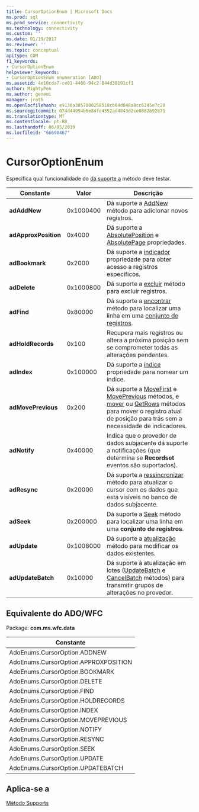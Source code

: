```yaml
---
title: CursorOptionEnum | Microsoft Docs
ms.prod: sql
ms.prod_service: connectivity
ms.technology: connectivity
ms.custom: ''
ms.date: 01/19/2017
ms.reviewer: ''
ms.topic: conceptual
apitype: COM
f1_keywords:
- CursorOptionEnum
helpviewer_keywords:
- CursorOptionEnum enumeration [ADO]
ms.assetid: 4e10cda7-ce81-4466-94c2-844d38191cf1
author: MightyPen
ms.author: genemi
manager: jroth
ms.openlocfilehash: e9136a3057000258518cb64d048a8cc6245e7c20
ms.sourcegitcommit: 074d44994b6e84fe4552ad4843d2ce0882b92871
ms.translationtype: MT
ms.contentlocale: pt-BR
ms.lasthandoff: 06/05/2019
ms.locfileid: "66698467"
---
```

# <a name="cursoroptionenum"></a>CursorOptionEnum
Especifica qual funcionalidade do [dá suporte a](../../../ado/reference/ado-api/supports-method.md) método deve testar.  
  
|Constante|Valor|Descrição|  
|--------------|-----------|-----------------|  
|**adAddNew**|0x1000400|Dá suporte a [AddNew](../../../ado/reference/ado-api/addnew-method-ado.md) método para adicionar novos registros.|  
|**adApproxPosition**|0x4000|Dá suporte a [AbsolutePosition](../../../ado/reference/ado-api/absoluteposition-property-ado.md) e [AbsolutePage](../../../ado/reference/ado-api/absolutepage-property-ado.md) propriedades.|  
|**adBookmark**|0x2000|Dá suporte a [indicador](../../../ado/reference/ado-api/bookmark-property-ado.md) propriedade para obter acesso a registros específicos.|  
|**adDelete**|0x1000800|Dá suporte a [excluir](../../../ado/reference/ado-api/delete-method-ado-recordset.md) método para excluir registros.|  
|**adFind**|0x80000|Dá suporte a [encontrar](../../../ado/reference/ado-api/find-method-ado.md) método para localizar uma linha em uma [conjunto de registros](../../../ado/reference/ado-api/recordset-object-ado.md).|  
|**adHoldRecords**|0x100|Recupera mais registros ou altera a próxima posição sem se comprometer todas as alterações pendentes.|  
|**adIndex**|0x100000|Dá suporte a [índice](../../../ado/reference/ado-api/index-property.md) propriedade para nomear um índice.|  
|**adMovePrevious**|0x200|Dá suporte a [MoveFirst](../../../ado/reference/ado-api/movefirst-movelast-movenext-and-moveprevious-methods-ado.md) e [MovePrevious](../../../ado/reference/ado-api/movefirst-movelast-movenext-and-moveprevious-methods-ado.md) métodos, e [mover](../../../ado/reference/ado-api/move-method-ado.md) ou [GetRows](../../../ado/reference/ado-api/getrows-method-ado.md) métodos para mover o registro atual de posição para trás sem a necessidade de indicadores.|  
|**adNotify**|0x40000|Indica que o provedor de dados subjacente dá suporte a notificações (que determina se **Recordset** eventos são suportados).|  
|**adResync**|0x20000|Dá suporte a [ressincronizar](../../../ado/reference/ado-api/resync-method.md) método para atualizar o cursor com os dados que está visíveis no banco de dados subjacente.|  
|**adSeek**|0x200000|Dá suporte a [Seek](../../../ado/reference/ado-api/seek-method.md) método para localizar uma linha em uma **conjunto de registros**.|  
|**adUpdate**|0x1008000|Dá suporte a [atualização](../../../ado/reference/ado-api/update-method.md) método para modificar os dados existentes.|  
|**adUpdateBatch**|0x10000|Dá suporte à atualização em lotes ([UpdateBatch](../../../ado/reference/ado-api/updatebatch-method.md) e [CancelBatch](../../../ado/reference/ado-api/cancelbatch-method-ado.md) métodos) para transmitir grupos de alterações no provedor.|  
  
## <a name="adowfc-equivalent"></a>Equivalente do ADO/WFC  
 Package: **com.ms.wfc.data**  
  
|Constante|  
|--------------|  
|AdoEnums.CursorOption.ADDNEW|  
|AdoEnums.CursorOption.APPROXPOSITION|  
|AdoEnums.CursorOption.BOOKMARK|  
|AdoEnums.CursorOption.DELETE|  
|AdoEnums.CursorOption.FIND|  
|AdoEnums.CursorOption.HOLDRECORDS|  
|AdoEnums.CursorOption.INDEX|  
|AdoEnums.CursorOption.MOVEPREVIOUS|  
|AdoEnums.CursorOption.NOTIFY|  
|AdoEnums.CursorOption.RESYNC|  
|AdoEnums.CursorOption.SEEK|  
|AdoEnums.CursorOption.UPDATE|  
|AdoEnums.CursorOption.UPDATEBATCH|  
  
## <a name="applies-to"></a>Aplica-se a  
 [Método Supports](../../../ado/reference/ado-api/supports-method.md)
